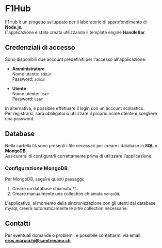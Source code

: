 # F1Hub

F1Hub è un progetto sviluppato per il laboratorio di approfondimento di **Node.js**.  
L'applicazione è stata creata utilizzando il template engine **HandleBar**.

## Credenziali di accesso

Sono disponibili due account predefiniti per l'accesso all'applicazione:

- **Amministratore**  
  Nome utente: `admin`  
  Password: `admin`

- **Utente**  
  Nome utente: `user`  
  Password: `user`

In alternativa, è possibile effettuare il login con un account scolastico.  
Per registrarsi, sarà obbligatorio utilizzare il proprio nome utente e scegliere una password.

## Database

Nella cartella `DB` sono presenti i file necessari per creare i database in **SQL** e **MongoDB**.  
Assicurarsi di configurarli correttamente prima di utilizzare l'applicazione.

### Configurazione MongoDB

Per MongoDB, seguire questi passaggi:  
1. Creare un database chiamato `F1`.  
2. Creare manualmente una collection chiamata `mongoDB`.  

L'applicativo, al momento della sincronizzazione con gli utenti dal database mysql, creerà automaticamente le altre collection necessarie.

## Contatti

Per eventuali domande o problemi, è possibile contattarmi via email:  
**eros.marucchi@samtrevano.ch**
